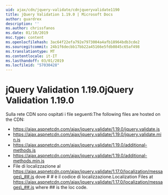 ```yaml
---
uid: ajax/cdn/jquery-validate/cdnjqueryvalidate1190
title: jQuery Validation 1.19.0 | Microsoft Docs
author: guardrex
description: ''
ms.author: chrissfanos
ms.date: 01/10/2019
msc.type: content
ms.openlocfilehash: 3ac64f22efa792e7973004a4afb18964bdb3cde2
ms.sourcegitcommit: 24b1f6decbb17bb22a45166e5fdb0845c65af498
ms.translationtype: MT
ms.contentlocale: it-IT
ms.lasthandoff: 03/01/2019
ms.locfileid: "57030428"
---
```

<a name="jquery-validation-1190"></a><span data-ttu-id="5164c-102">jQuery Validation 1.19.0</span><span class="sxs-lookup"><span data-stu-id="5164c-102">jQuery Validation 1.19.0</span></span>
====================
<span data-ttu-id="5164c-103">Sulla rete CDN sono ospitati i file seguenti:</span><span class="sxs-lookup"><span data-stu-id="5164c-103">The following files are hosted on the CDN:</span></span>

- https://ajax.aspnetcdn.com/ajax/jquery.validate/1.19.0/jquery.validate.js
- https://ajax.aspnetcdn.com/ajax/jquery.validate/1.19.0/jquery.validate.min.js
- https://ajax.aspnetcdn.com/ajax/jquery.validate/1.19.0/additional-methods.js
- https://ajax.aspnetcdn.com/ajax/jquery.validate/1.19.0/additional-methods.min.js
- <span data-ttu-id="5164c-104">File di localizzazione al https://ajax.aspnetcdn.com/ajax/jquery.validate/1.17.0/localization/messages\_##.js dove # # è il codice di localizzazione.</span><span class="sxs-lookup"><span data-stu-id="5164c-104">Localization Files at https://ajax.aspnetcdn.com/ajax/jquery.validate/1.17.0/localization/messages\_##.js where ## is the loc code.</span></span>
